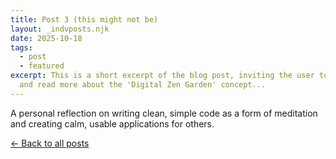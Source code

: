 ```yaml
---
title: Post 3 (this might not be)
layout: _indvposts.njk
date: 2025-10-18
tags:
  - post
  - featured
excerpt: This is a short excerpt of the blog post, inviting the user to click
  and read more about the 'Digital Zen Garden' concept...
---
```

<p>A personal reflection on writing clean, simple code as a form of meditation and creating calm, usable applications for others.</p>
<p><a href="/blog/">&larr; Back to all posts</a></p>
